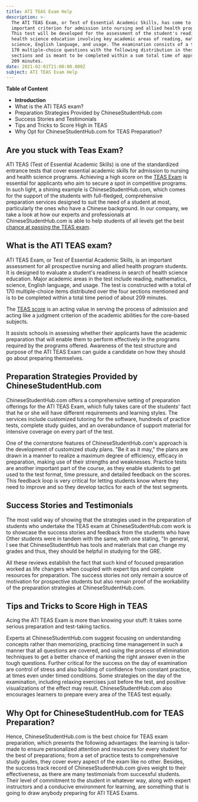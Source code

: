 ```yaml
---
title: ATI TEAS Exam Help
description: >-
  The ATI TEAS Exam, or Test of Essential Academic Skills, has come to be an
  important criterion for admission into nursing and allied health programs.
  This test will be developed for the assessment of the student's readiness in
  health science education involving key academic areas of reading, mathematics,
  science, English language, and usage. The examination consists of a total of
  170 multiple-choice questions with the following distribution in these four
  sections and is meant to be completed within a sum total time of approximately
  209 minutes.
date: 2021-02-01T21:00:00.000Z
subject: ATI TEAS Exam Help
---
```


**Table of Content**

* **Introduction**
* What is the ATI TEAS exam?
* Preparation Strategies Provided by ChineseStudentHub.com 
* Success Stories and Testimonials
* Tips and Tricks to Score High in TEAS 
* Why Opt for ChineseStudentHub.com for TEAS Preparation?

## Are you stuck with Teas Exam?

ATI TEAS (Test of Essential Academic Skills) is one of the standardized entrance tests that cover essential academic skills for admission to nursing and health science programs. Achieving a high score on the [TEAS Exam](https://www.atitesting.com/teas "TEAS EXAM |TEAS PREP") is essential for applicants who aim to secure a spot in competitive programs. In such light, a shining example is ChineseStudentHub.com, which comes for the support of the students with full-fledged, comprehensive preparation services designed to suit the need of a student at most, particularly the ones who have a Chinese background. In our company, we take a look at how our experts and professionals at ChineseStudentHub.com is able to help students of all levels get the best [chance at passing the TEAS exam](https://nursejournal.org/resources/teas-exam-guide/ "TEAS Exam Guide"). 

## What is the ATI TEAS exam?

ATI TEAS Exam, or Test of Essential Academic Skills, is an important assessment for all prospective nursing and allied health program students. It is designed to evaluate a student's readiness in search of health science education. Major academic areas in the test include reading, mathematics, science, English language, and usage. The test is constructed with a total of 170 multiple-choice items distributed over the four sections mentioned and is to be completed within a total time period of about 209 minutes.

The [TEAS score](https://help.atitesting.com/how-is-the-ati-teas-test-scored "How is the ATI TEAS Test Scored?") is an acting value in serving the process of admission and acting like a judgment criterion of the academic abilities for the core-based subjects.

It assists schools in assessing whether their applicants have the academic preparation that will enable them to perform effectively in the programs required by the programs offered. Awareness of the test structure and purpose of the ATI TEAS Exam can guide a candidate on how they should go about preparing themselves. 

## Preparation Strategies Provided by ChineseStudentHub.com 

ChineseStudentHub.com offers a comprehensive setting of preparation offerings for the ATI TEAS Exam, which fully takes care of the students' fact that he or she will have different requirements and learning styles. The services include customized tutoring for the software, hundreds of practice tests, complete study guides, and an overabundance of support material for intensive coverage on every part of the test.

One of the cornerstone features of ChineseStudentHub.com's approach is the development of customized study plans. "Be it as it may," the plans are drawn in a manner to realize a maximum degree of efficiency, efficacy in preparation, making use of their strengths and weaknesses. Practice tests are another important part of the course, as they enable students to get used to the test format, time pressure, and detailed feedback on the scores. This feedback loop is very critical for letting students know where they need to improve and so they develop tactics for each of the test segments.

## Success Stories and Testimonials

The most valid way of showing that the strategies used in the preparation of students who undertake the TEAS exam at ChineseStudentHub.com work is to showcase the success stories and feedback from the students who have Other students were in tandem with the same, with one stating, "In general, I see that ChineseStudentHub has tools and materials that can change my grades and thus, they should be helpful in studying for the GRE.

All these reviews establish the fact that such kind of focused preparation worked as life changers when coupled with expert tips and complete resources for preparation. The success stories not only remain a source of motivation for prospective students but also remain proof of the workability of the preparation strategies at ChineseStudentHub.com. 

## Tips and Tricks to Score High in TEAS 

Acing the ATI TEAS Exam is more than knowing your stuff: It takes some serious preparation and test-taking tactics.

Experts at ChineseStudentHub.com suggest focusing on understanding concepts rather than memorizing, practicing time management in such a manner that all questions are covered, and using the process of elimination techniques to get a better chance of marking the right answer even in the tough questions. Further critical for the success on the day of examination are control of stress and also building of confidence from constant practice, at times even under timed conditions. Some strategies on the day of the examination, including relaxing exercises just before the test, and positive visualizations of the effect may result. ChineseStudentHub.com also encourages learners to prepare every area of the TEAS test equally. 

## Why Opt for ChineseStudentHub.com for TEAS Preparation?

Hence, ChineseStudentHub.com is the best choice for TEAS exam preparation, which presents the following advantages: the learning is tailor-made to ensure personalized attention and resources for every student for the best of preparations; from a set of practice tests to comprehensive study guides, they cover every aspect of the exam like no other. Besides, the success track record of ChineseStudentHub.com gives weight to their effectiveness, as there are many testimonials from successful students. Their level of commitment to the student in whatever way, along with expert instructors and a conducive environment for learning, are something that is going to draw anybody preparing for ATI TEAS Exams.
